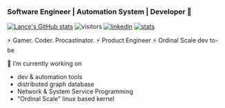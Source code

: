 ### Software Engineer | Automation System | Developer 👋

[![Lance's GitHub stats](https://github-readme-stats.vercel.app/api?username=anuraghazra)](https://github.com/anuraghazra/github-readme-stats)
![visitors](https://visitor-badge.laobi.icu/badge?page_id=lancemk)
[![linkedin](https://img.shields.io/badge/Lance%20Mok-blue?style=flat&logo=Linkedin&logoColor=white&link=https://www.linkedin.com/in/lancemk)](https://www.linkedin.com/in/lancemk)
[![stats](https://github-readme-stats.vercel.app/api?username=lancemk&show_icons=true&theme=dark)](https://github.com/anuraghazra/github-readme-stats)

⚡ Gamer. Coder. Procastinator. 
⚡ Product Engineer
⚡ Ordinal Scale dev to-be 

🔭 I’m currently working on 
  - dev & automation tools
  - distributed graph database
  - Network & System Service Programming
  - "Ordinal Scale" linux based kernel

